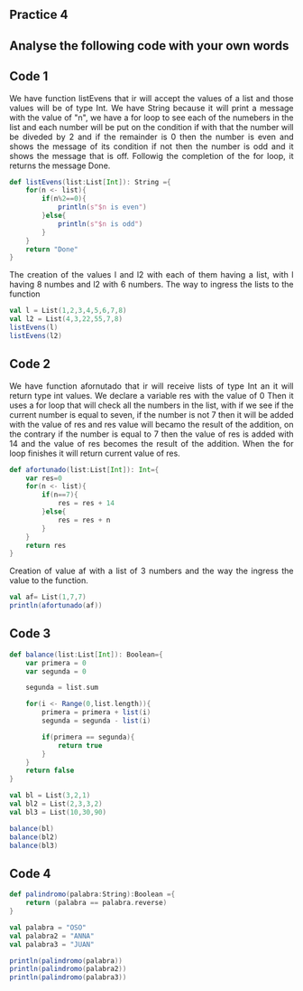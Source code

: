 ## Practice 4 
## Analyse the following code with your own words

## Code 1
<div align="Justify">
We have function listEvens that ir will accept the values of a list and those values will be of type Int.  We have String because it will print a message with the value of "n", we have a for loop to see each of the numebers in the list and each number will be put on the condition if with that the number will be diveded by 2 and if the remainder is 0 then the number is even and shows the message of its condition if not then the number is odd and it shows the message that is off. Followig the completion of the for loop, it returns the message Done.
</div>

``` scala 
def listEvens(list:List[Int]): String ={
    for(n <- list){
        if(n%2==0){
            println(s"$n is even")
        }else{
            println(s"$n is odd")
        }
    }
    return "Done"
}
```
<div align="Justify">
The creation of the values l and l2 with each of them having
a list, with l having 8 numbes and l2 with 6 numbers.
The way to ingress the lists to the function
</div>

``` scala
val l = List(1,2,3,4,5,6,7,8)
val l2 = List(4,3,22,55,7,8)
listEvens(l)
listEvens(l2)
```

## Code 2
<div align="Justify">
We have function afornutado that ir will receive lists of type Int an it will return type int values. We declare a variable res with the value of 0 Then it uses a for loop that will check all the numbers in the list, with if we see if the current number is equal to seven, if the number is not 7 then it will be added with the value of res and res value will becamo the result of the addition, on the contrary if the number is equal to 7 then the value of res is added with 14 and the value of res becomes the result of the addition. When the for loop finishes it will return current value of res.
</div>

``` scala
def afortunado(list:List[Int]): Int={
    var res=0
    for(n <- list){
        if(n==7){
            res = res + 14
        }else{
            res = res + n
        }
    }
    return res
}
``` 

<div align="Justify">
Creation of value af with a list of 3 numbers and the way the ingress the value to the function.
</div>

``` scala
val af= List(1,7,7)
println(afortunado(af))
``` 

## Code 3

``` scala
def balance(list:List[Int]): Boolean={
    var primera = 0
    var segunda = 0

    segunda = list.sum

    for(i <- Range(0,list.length)){
        primera = primera + list(i)
        segunda = segunda - list(i)

        if(primera == segunda){
            return true
        }
    }
    return false 
}
``` 

``` scala
val bl = List(3,2,1)
val bl2 = List(2,3,3,2)
val bl3 = List(10,30,90)
``` 

``` scala
balance(bl)
balance(bl2)
balance(bl3)
``` 

## Code 4

``` scala
def palindromo(palabra:String):Boolean ={
    return (palabra == palabra.reverse)
}
```

``` scala
val palabra = "OSO"
val palabra2 = "ANNA"
val palabra3 = "JUAN"
``` 

``` scala
println(palindromo(palabra))
println(palindromo(palabra2))
println(palindromo(palabra3))
``` 
